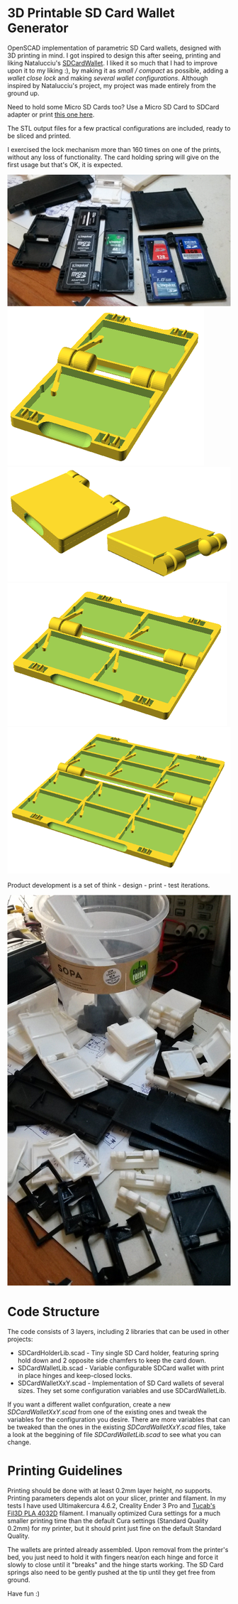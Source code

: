 # 3D Printable SD Card Wallet Generator

OpenSCAD implementation of parametric SD Card wallets, designed with 3D printing in mind. I got inspired to design this after seeing, printing and liking Natalucciu's [SDCardWallet](https://www.thingiverse.com/thing:2995302). I liked it so much that I had to improve upon it to my liking :), by making it as *small / compact* as possible, adding a *wallet close lock* and making *several wallet configurations*. Although inspired by Natalucciu's project, my project was made entirely from the ground up.

Need to hold some Micro SD Cards too? Use a Micro SD Card to SDCard adapter or print [this one here](https://www.thingiverse.com/thing:3520171).

The STL output files for a few practical configurations are included, ready to be sliced and printed.

I exercised the lock mechanism more than 160 times on one of the prints, without any loss of functionality.
The card holding spring will give on the first usage but that's OK, it is expected.

![SDCard wallets](./images/SDCardWallets.jpg)
![SDCardWallet1x1](./images/SDCardWallet1x1.png)
![SDCardWallet1x1Closed](./images/SDCardWallet1x1-Closed.png)
![SDCardWallet2x1](./images/SDCardWallet2x1.png)
![SDCardWallet3x2](./images/SDCardWallet3x2.png)

Product development is a set of think - design - print - test iterations.

![Development leftovers](./images/SDCardWallet-Development.jpg)

# Code Structure

The code consists of 3 layers, including 2 libraries that can be used in other projects:

* SDCardHolderLib.scad - Tiny single SD Card holder, featuring spring hold down and 2 opposite side chamfers to keep the card down.
* SDCardWalletLib.scad - Variable configurable SDCard wallet with print in place hinges and keep-closed locks.
* SDCardWalletXxY.scad - Implementation of SD Card wallets of several sizes. They set some configuration variables and use SDCardWalletLib.

If you want a different wallet confguration, create a new _SDCardWalletXxY.scad_ from one of the existing ones and tweak the variables for the configuration you desire. There are more variables that can be tweaked than the ones in the existing _SDCardWalletXxY.scad_ files, take a look at the beggining of file _SDCardWalletLib.scad_ to see what you can change.

# Printing Guidelines

Printing should be done with at least 0.2mm layer height, *no* supports.
Printing parameters depends alot on your slicer, printer and filament. In my tests I have used Ultimakercura 4.6.2, Creality Ender 3 Pro and [Tucab's Fil3D PLA 4032D](https://www.tucab.pt/en/Fil-3D/Filamentos-3D-PLA) filament. I manually optimized Cura settings for a much smaller printing time than the default Cura settings (Standard Quality 0.2mm) for my printer, but it should print just fine on the default Standard Quality.

The wallets are printed already assembled. Upon removal from the printer's bed, you just need to hold it with fingers near/on each hinge and force it slowly to close until it "breaks" and the hinge starts working. The SD Card springs also need to be gently pushed at the tip until they get free from ground.

Have fun :)
